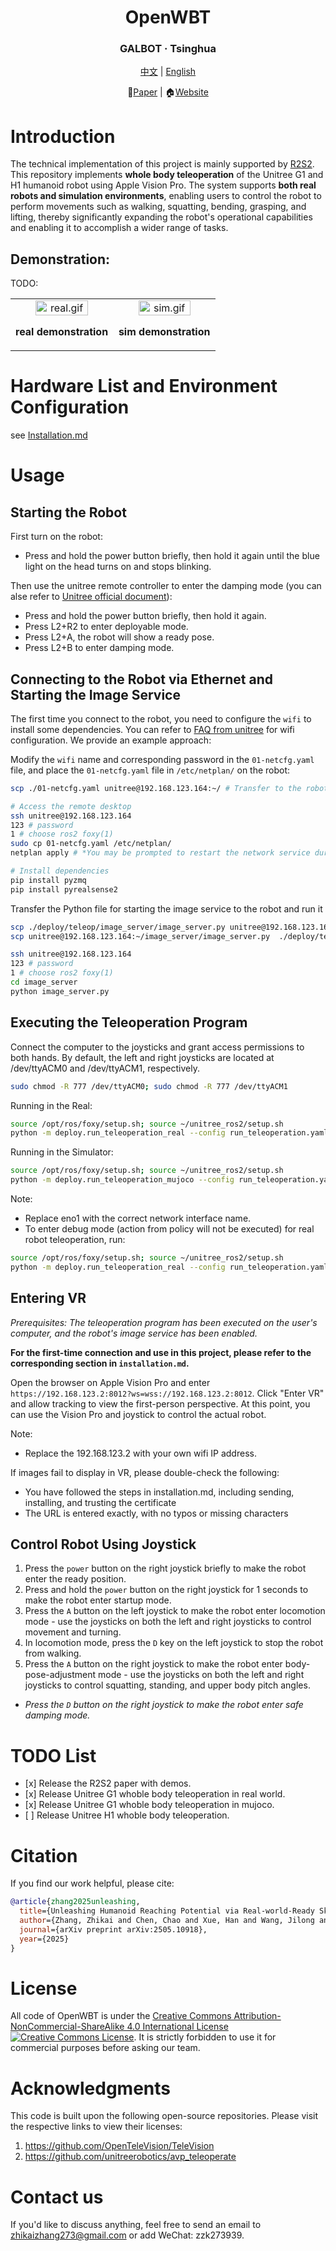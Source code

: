 <div align="center">
  <h1 align="center"> OpenWBT </h1>
  <h3 align="center"> GALBOT · Tsinghua </h3>
<!--   <p align="center">
    <a href="README.md"> English </a> | <a href="README_zh.md">中文</a>
  </p>     -->

[中文](README_zh.md) | [English](README.md)

:page_with_curl:[Paper](https://www.arxiv.org/pdf/2505.10918) | :house:[Website](https://zzk273.github.io/R2S2/)

</div>


# Introduction
The technical implementation of this project is mainly supported by [R2S2](https://zzk273.github.io/R2S2/). This repository implements **whole body teleoperation** of the Unitree G1 and H1 humanoid robot using Apple Vision Pro. The system supports **both real robots and simulation environments**, enabling users to control the robot to perform movements such as walking, squatting, bending, grasping, and lifting, thereby significantly expanding the robot's operational capabilities and enabling it to accomplish a wider range of tasks.

## Demonstration:
TODO:

<p align="center">
  <table>
    <tr>
      <td align="center" width="50%">
        <a href="https://www.bilibili.com/video/x" target="_blank">
          <img src="./img/x.jpg" alt="real.gif" width="75%">
        </a>
        <p><b> real demonstration</b></p>
      </td>
      <td align="center" width="50%">
        <a href="https://www.bilibili.com/video/x" target="_blank">
          <img src="./img/x.jpg" alt="sim.gif" width="75%">
        </a>
        <p><b> sim demonstration </b></p>
      </td>
    </tr>
  </table>
</p>

# Hardware List and Environment Configuration
see [Installation.md](installation.md) 

# Usage
## Starting the Robot

First turn on the robot:
- Press and hold the power button briefly, then hold it again until the blue light on the head turns on and stops blinking.

Then use the unitree remote controller to enter the damping mode (you can alse refer to [Unitree official document](https://support.unitree.com/home/zh/G1_developer/remote_control)):
- Press and hold the power button briefly, then hold it again.
- Press L2+R2 to enter deployable mode.
- Press L2+A, the robot will show a ready pose.
- Press L2+B to enter damping mode.

## Connecting to the Robot via Ethernet and Starting the Image Service

The first time you connect to the robot, you need to configure the `wifi` to install some dependencies. You can refer to [FAQ from unitree](https://support.unitree.com/home/zh/G1_developer/FAQ) for wifi configuration. We provide an example approach:

Modify the `wifi` name and corresponding password in the `01-netcfg.yaml` file, and place the `01-netcfg.yaml` file in `/etc/netplan/` on the robot:

```bash
scp ./01-netcfg.yaml unitree@192.168.123.164:~/ # Transfer to the robot's root directory

# Access the remote desktop
ssh unitree@192.168.123.164
123 # password
1 # choose ros2 foxy(1)
sudo cp 01-netcfg.yaml /etc/netplan/
netplan apply # *You may be prompted to restart the network service during this process. Try a few more times if necessary.*

# Install dependencies
pip install pyzmq
pip install pyrealsense2
```

Transfer the Python file for starting the image service to the robot and run it

```bash
scp ./deploy/teleop/image_server/image_server.py unitree@192.168.123.164:~/image_server/
scp unitree@192.168.123.164:~/image_server/image_server.py  ./deploy/teleop/

ssh unitree@192.168.123.164
123 # password
1 # choose ros2 foxy(1)
cd image_server
python image_server.py
```
## Executing the Teleoperation Program
Connect the computer to the joysticks and grant access permissions to both hands. By default, the left and right joysticks are located at /dev/ttyACM0 and /dev/ttyACM1, respectively.

```bash
sudo chmod -R 777 /dev/ttyACM0; sudo chmod -R 777 /dev/ttyACM1
```

Running in the Real:
``` bash
source /opt/ros/foxy/setup.sh; source ~/unitree_ros2/setup.sh
python -m deploy.run_teleoperation_real --config run_teleoperation.yaml --net eno1
```
Running in the Simulator:
```bash
source /opt/ros/foxy/setup.sh; source ~/unitree_ros2/setup.sh
python -m deploy.run_teleoperation_mujoco --config run_teleoperation.yaml
```
Note:

- Replace eno1 with the correct network interface name.
- To enter debug mode (action from policy will not be executed) for real robot teleoperation, run:
```bash
source /opt/ros/foxy/setup.sh; source ~/unitree_ros2/setup.sh
python -m deploy.run_teleoperation_real --config run_teleoperation.yaml --net eno1 --debug
```

## Entering VR

*Prerequisites: The teleoperation program has been executed on the user's computer, and the robot's image service has been enabled.​*

**For the first-time connection and use in this project, please refer to the corresponding section in `installation.md`.​**

Open the browser on Apple Vision Pro and enter `https://192.168.123.2:8012?ws=wss://192.168.123.2:8012`.
Click "Enter VR" and allow tracking to view the first-person perspective. At this point, you can use the Vision Pro and joystick to control the actual robot.​

Note: 
- Replace the 192.168.123.2 with your own wifi IP address.

If images fail to display in VR, please double-check the following:
- You have followed the steps in installation.md, including sending, installing, and trusting the certificate
- The URL is entered exactly, with no typos or missing characters

## Control Robot Using Joystick


1. Press the `power` button on the right joystick briefly to make the robot enter the ready position.
2. Press and hold the `power` button on the right joystick for 1 seconds to make the robot enter startup mode.
3. Press the `A` button on the left joystick to make the robot enter locomotion mode - use the joysticks on both the left and right joysticks to control movement and turning.
4. In locomotion mode, press the `D` key on the left joystick to stop the robot from walking.
5. Press the `A` button on the right joystick to make the robot enter body-pose-adjustment mode - use the joysticks on both the left and right joysticks to control squatting, standing, and upper body pitch angles.
- *Press the `D` button on the right joystick to make the robot enter safe damping mode.*


# TODO List

- \[x\] Release the R2S2 paper with demos.
- \[x\] Release Unitree G1 whoble body teleoperation in real world.
- \[x\] Release Unitree G1 whoble body teleoperation in mujoco.
- \[ \] Release Unitree H1 whoble body teleoperation.


# Citation

If you find our work helpful, please cite:

```bibtex
@article{zhang2025unleashing,
  title={Unleashing Humanoid Reaching Potential via Real-world-Ready Skill Space},
  author={Zhang, Zhikai and Chen, Chao and Xue, Han and Wang, Jilong and Liang, Sikai and Liu, Yun and Zhang, Zongzhang and Wang, He and Yi, Li},
  journal={arXiv preprint arXiv:2505.10918},
  year={2025}
}
```

# License

All code of OpenWBT is under the <a rel="license" href="http://creativecommons.org/licenses/by-nc-sa/4.0/">Creative Commons Attribution-NonCommercial-ShareAlike 4.0 International License </a><a rel="license" href="http://creativecommons.org/licenses/by-nc-sa/4.0/"><img alt="Creative Commons License" style="border-width:0" src="https://i.creativecommons.org/l/by-nc-sa/4.0/80x15.png" /></a>. It is strictly forbidden to use it for commercial purposes before asking our team.

# Acknowledgments
This code is built upon the following open-source repositories. Please visit the respective links to view their licenses:

1. https://github.com/OpenTeleVision/TeleVision
2. https://github.com/unitreerobotics/avp_teleoperate

# Contact us 

If you'd like to discuss anything, feel free to send an email to zhikaizhang273@gmail.com or add WeChat: zzk273939.
